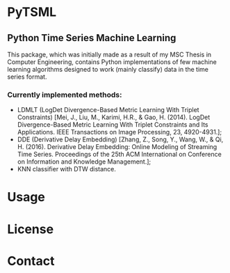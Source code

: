 # PyTSML
## Python Time Series Machine Learning

This package, which was initially made as a result of my MSC Thesis in Computer Engineering, contains Python implementations of few machine learning algorithms designed to work (mainly classify) data in the time series format.

### Currently implemented methods:

- LDMLT (LogDet Divergence-Based Metric Learning With Triplet Constraints) [Mei, J., Liu, M., Karimi, H.R., & Gao, H. (2014). LogDet Divergence-Based Metric Learning With Triplet Constraints and Its Applications. IEEE Transactions on Image Processing, 23, 4920-4931.];
- DDE (Derivative Delay Embedding) [Zhang, Z., Song, Y., Wang, W., & Qi, H. (2016). Derivative Delay Embedding: Online Modeling of Streaming Time Series. Proceedings of the 25th ACM International on Conference on Information and Knowledge Management.];
- KNN classifier with DTW distance.

# Usage

# License

# Contact


